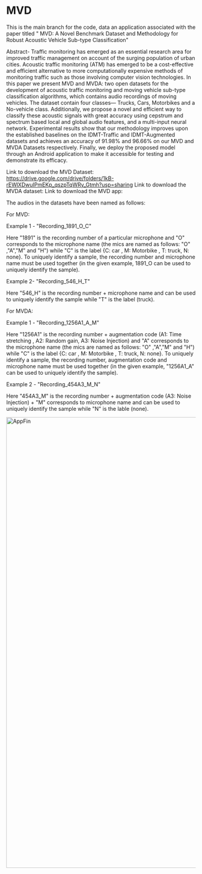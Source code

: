 # MVD

This is the main branch for the code, data an application associated with the paper titled " MVD: A Novel Benchmark Dataset and Methodology for Robust Acoustic Vehicle Sub-type Classification"

Abstract- Traffic monitoring has emerged as an essential research area for improved traffic management on account of the surging population of urban cities. Acoustic traffic monitoring (ATM) has emerged to be a cost-effective and efficient alternative to more computationally expensive methods of monitoring traffic such as those involving computer vision technologies. In this paper we present MVD and MVDA: two open datasets for the development of acoustic traffic monitoring and  moving vehicle sub-type classification algorithms, which contains audio recordings of moving vehicles. The dataset contain four classes— Trucks, Cars, Motorbikes and a No-vehicle class. Additionally, we propose a novel and efficient way to classify these acoustic signals with great accuracy using cepstrum and spectrum based local and global audio features, and a multi-input neural network. Experimental results show that our methodology improves upon the established baselines on the IDMT-Traffic and IDMT-Augmented datasets and achieves an accuracy of 91.98% and 96.66% on our MVD and MVDA Datasets respectively. Finally, we deploy the proposed model through an Android application to make it accessible for testing and demonstrate its efficacy.   

Link to download the MVD Dataset: https://drive.google.com/drive/folders/1kB-rEWlXDwuIPmEKp_qszpTqWRy_Gtmh?usp=sharing
Link to download the MVDA dataset:
Link to download the MVD app:

The audios in the datasets have been named as follows:

For MVD:

Example 1 - "Recording_1891_O_C"

Here "1891" is the recording number of a particular microphone and "O" corresponds to the microphone name (the mics are named as follows: "O" ,"A","M" and "H") while "C" is the label {C: car , M: Motorbike , T: truck, N: none}. To uniquely identify a sample, the recording number and microphone name must be used together (in the given example, 1891_O can be used to uniquely identify the sample).

Example 2- "Recording_546_H_T"

Here "546_H" is the recording number + microphone name and can be used to uniquely identify the sample while "T" is the label (truck).

For MVDA:

Example 1 - "Recording_1256A1_A_M"

Here "1256A1" is the recording number + augmentation code (A1: Time stretching , A2: Random gain, A3: Noise Injection) and "A" corresponds to the microphone name (the mics are named as follows: "O" ,"A","M" and "H") while "C" is the label {C: car , M: Motorbike , T: truck, N: none}. To uniquely identify a sample, the recording number, augmentation code and microphone name must be used together (in the given example, "1256A1_A" can be used to uniquely identify the sample).

Example 2 - "Recording_454A3_M_N"

Here "454A3_M" is the recording number + augmentation code (A3: Noise Injection) + "M" corresponds to microphone name and can be used to uniquely identify the sample while "N" is the lable (none).

<img width="1199" alt="AppFin" src="https://user-images.githubusercontent.com/82571294/224412610-1451bedd-bb42-4352-a4ab-732923403f63.png">

